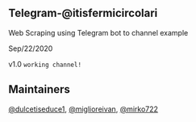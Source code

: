 ## Telegram-@itisfermicircolari

Web Scraping using Telegram bot to channel example

Sep/22/2020

v1.0
```working channel!```

## Maintainers

[@dulcetiseduce1](https://github.com/dulcetiseduce1),
[@miglioreivan](https://github.com/miglioreivan),
[@mirko722](https://github.com/Mirko722)
